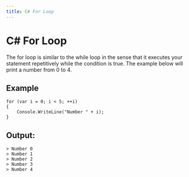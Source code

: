 ```yaml
---
title: C# For Loop
---
```


# C# For Loop

The for loop is similar to the while loop in the sense that it executes your
statement repetitively while the condition is true. The example below will
print a number from 0 to 4.

## Example
```
for (var i = 0; i < 5; ++i) 
{
    Console.WriteLine("Number " + i);
}
```

## Output:
```
> Number 0
> Number 1
> Number 2
> Number 3
> Number 4
```
